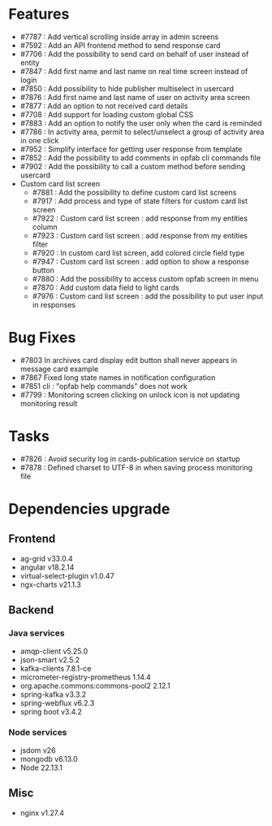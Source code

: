 
# Features

- #7787 : Add vertical scrolling inside array in admin screens
- #7592 : Add an API frontend method to send response card
- #7706 : Add the possibility to send card on behalf of user instead of entity
- #7847 : Add first name and last name on real time screen instead of login
- #7850 : Add possibility to hide publisher multiselect in usercard
- #7876 : Add first name and last name of user on activity area screen
- #7877 : Add an option to not received card details
- #7708 : Add support for loading custom global CSS
- #7883 : Add an option to notify the user only when the card is reminded
- #7786 : In activity area, permit to select/unselect a group of activity area in one click
- #7952 : Simplify interface for getting user response from template
- #7852 : Add the possibility to add comments in opfab cli commands file
- #7902 : Add the possibility to call a custom method before sending usercard
- Custom card list screen
  - #7881 : Add the possibility to define custom card list screens
  - #7917 : Add process and type of state filters for custom card list screen
  - #7922 : Custom card list screen : add response from my entities column
  - #7923 : Custom card list screen : add response from my entities filter
  - #7920 : In custom card list screen, add colored circle field type
  - #7947 : Custom card list screen : add option to show a response button
  - #7880 : Add the possibility to access custom opfab screen in menu
  - #7870 : Add custom data field to light cards
  - #7976 : Custom card list screen : add the possibility to put user input in responses


# Bug Fixes

- #7803 In archives card display edit button shall never appears in message card example
- #7867 Fixed long state names in notification configuration
- #7851 cli : "opfab help commands" does not work
- #7799 : Monitoring screen clicking on unlock icon is not updating monitoring result


# Tasks

- #7826 : Avoid security log in cards-publication service on startup
- #7878 : Defined charset to UTF-8 in when saving process monitoring file

# Dependencies upgrade

## Frontend
- ag-grid v33.0.4
- angular  v18.2.14 
- virtual-select-plugin v1.0.47
- ngx-charts v21.1.3

  
## Backend 

### Java services 

- amqp-client v5.25.0
- json-smart v2.5.2
- kafka-clients 7.8.1-ce 
- micrometer-registry-prometheus 1.14.4
- org.apache.commons:commons-pool2 2.12.1
- spring-kafka v3.3.2
- spring-webflux v6.2.3
- spring boot v3.4.2


### Node services

- jsdom v26
- mongodb v6.13.0 
- Node 22.13.1


## Misc 

- nginx v1.27.4





